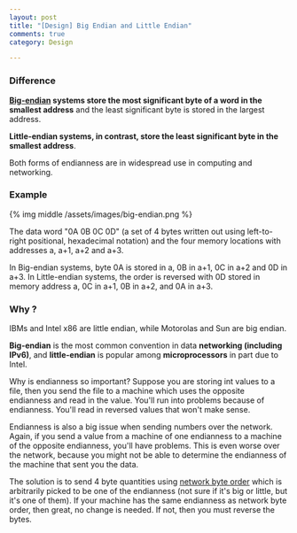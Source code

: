 ```yaml
---
layout: post
title: "[Design] Big Endian and Little Endian"
comments: true
category: Design

---
```


### Difference

__[Big-endian](http://en.wikipedia.org/wiki/Endianness) systems store the most significant byte of a word in the smallest address__ and the least significant byte is stored in the largest address.

__Little-endian systems, in contrast, store the least significant byte in the smallest address__. 

Both forms of endianness are in widespread use in computing and networking.  

### Example

{% img middle /assets/images/big-endian.png %}

The data word "0A 0B 0C 0D" (a set of 4 bytes written out using left-to-right positional, hexadecimal notation) and the four memory locations with addresses a, a+1, a+2 and a+3. 

In Big-endian systems, byte 0A is stored in a, 0B in a+1, 0C in a+2 and 0D in a+3. In Little-endian systems, the order is reversed with 0D stored in memory address a, 0C in a+1, 0B in a+2, and 0A in a+3. 

### Why ?

IBMs and Intel x86 are little endian, while Motorolas and Sun are big endian. 

__Big-endian__ is the most common convention in data __networking (including IPv6)__, and __little-endian__ is popular among __microprocessors__ in part due to Intel.  

Why is endianness so important? Suppose you are storing int values to a file, then you send the file to a machine which uses the opposite endianness and read in the value. You'll run into problems because of endianness. You'll read in reversed values that won't make sense.

Endianness is also a big issue when sending numbers over the network. Again, if you send a value from a machine of one endianness to a machine of the opposite endianness, you'll have problems. This is even worse over the network, because you might not be able to determine the endianness of the machine that sent you the data.

The solution is to send 4 byte quantities using [network byte order](http://www.tutorialspoint.com/unix_sockets/network_byte_orders.htm) which is arbitrarily picked to be one of the endianness (not sure if it's big or little, but it's one of them). If your machine has the same endianness as network byte order, then great, no change is needed. If not, then you must reverse the bytes.
